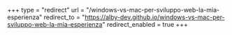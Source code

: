 +++
type = "redirect"
url = "/windows-vs-mac-per-sviluppo-web-la-mia-esperienza"
redirect_to = "https://alby-dev.github.io/windows-vs-mac-per-sviluppo-web-la-mia-esperienza"
redirect_enabled = true
+++